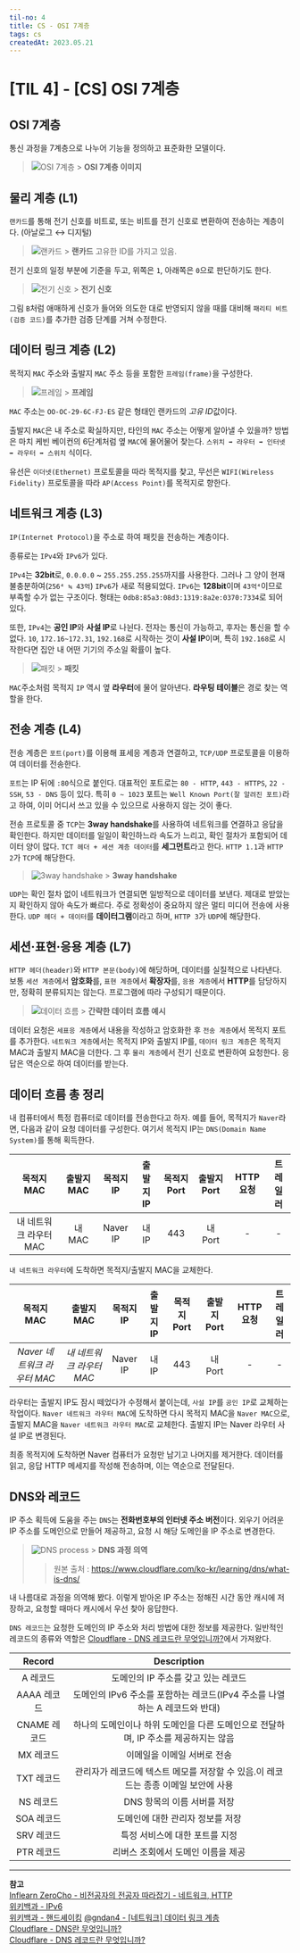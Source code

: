 ```yaml
---
til-no: 4
title: CS - OSI 7계층
tags: cs
createdAt: 2023.05.21
---
```


# [TIL 4] - [CS] OSI 7계층

## OSI 7계층

통신 과정을 7계층으로 나누어 기능을 정의하고 표준화한 모델이다.

> ![OSI 7계층](./asset/21/osi-7-layers.png) > **OSI 7계층 이미지**

## 물리 계층 (L1)

`랜카드`를 통해 전기 신호를 비트로, 또는 비트를 전기 신호로 변환하여 전송하는 계층이다. (아날로그 ↔ 디지털)

> ![랜카드](https://i.namu.wiki/i/eK1o9q_EQw_5PJdnnpgXYliKus2u4HFPl7xXcQjFvTd9din7GVBMjRX9WE9U8g9q-sdT0-JGt7sCHIiptzPxxj-Xh-inKfG9cdjnHtJdQvuTNIW5oD5DGVycYFGUPZaa-xIjgVR7T6gbrtiTBilsAg.webp) > **랜카드** 고유한 ID를 가지고 있음.

전기 신호의 일정 부분에 기준을 두고, 위쪽은 `1`, 아래쪽은 `0`으로 판단하기도 한다.

> ![전기 신호](./asset/21/electric-signals.png) > **전기 신호**

그림 `B`처럼 애매하게 신호가 들어와 의도한 대로 반영되지 않을 때를 대비해 `패리티 비트(검증 코드)`를 추가한 검증 단계를 거쳐 수정한다.

## 데이터 링크 계층 (L2)

목적지 `MAC` 주소와 출발지 `MAC` 주소 등을 포함한 `프레임(frame)`을 구성한다.

> ![프레임](./asset/21/l2-frame.png) > **프레임**

`MAC` 주소는 `OO-OC-29-6C-FJ-ES` 같은 형태인 랜카드의 *고유 ID*값이다.

출발지 `MAC`은 내 주소로 확실하지만, 타인의 `MAC` 주소는 어떻게 알아낼 수 있을까? 방법은 마치 케빈 베이컨의 6단계처럼 옆 `MAC`에 물어물어 찾는다. `스위치 ➡ 라우터 ➡ 인터넷 ➡ 라우터 ➡ 스위치` 식이다.

유선은 `이더넷(Ethernet)` 프로토콜을 따라 목적지를 찾고, 무선은 `WIFI(Wireless Fidelity)` 프로토콜을 따라 `AP(Access Point)`를 목적지로 향한다.

## 네트워크 계층 (L3)

`IP(Internet Protocol)`을 주소로 하여 패킷을 전송하는 계층이다.

종류로는 `IPv4`와 `IPv6`가 있다.

`IPv4`는 **32bit**로, `0.0.0.0` ~ `255.255.255.255`까지를 사용한다. 그러나 그 양이 현재 불충분하여(`256⁴ ≒ 43억`) `IPv6`가 새로 적용되었다. `IPv6`는 **128bit**이며 `43억⁴`이므로 부족할 수가 없는 구조이다. 형태는 `0db8:85a3:08d3:1319:8a2e:0370:7334`로 되어 있다.

또한, `IPv4`는 **공인 IP**와 **사설 IP**로 나뉜다. 전자는 통신이 가능하고, 후자는 통신을 할 수 없다. `10`, `172.16~172.31`, `192.168`로 시작하는 것이 **사설 IP**이며, 특히 `192.168`로 시작한다면 집안 내 어떤 기기의 주소일 확률이 높다.

> ![패킷](./asset/21/l3-packet.png) > **패킷**

`MAC`주소처럼 목적지 `IP` 역시 옆 **라우터**에 물어 알아낸다. **라우팅 테이블**은 경로 찾는 역할을 한다.

## 전송 계층 (L4)

전송 계층은 `포트(port)`를 이용해 표세응 계층과 연결하고, `TCP/UDP` 프로토콜을 이용하여 데이터를 전송한다.

`포트`는 IP 뒤에 `:80`식으로 붙인다. 대표적인 포트로는 `80 - HTTP`, `443 - HTTPS`, `22 - SSH`, `53 - DNS` 등이 있다. 특히 `0 ~ 1023` 포트는 `Well Known Port(잘 알려진 포트)`라고 하여, 이미 어디서 쓰고 있을 수 있으므로 사용하지 않는 것이 좋다.

전송 프로토콜 중 `TCP`는 **3way handshake**를 사용하여 네트워크를 연결하고 응답을 확인한다. 하지만 데이터를 일일이 확인하느라 속도가 느리고, 확인 절차가 포함되어 데이터 양이 많다. `TCT 헤더 + 세션 계층 데이터`를 **세그먼트**라고 한다. `HTTP 1.1`과 `HTTP 2`가 `TCP`에 해당한다.

> ![3way handshake](https://upload.wikimedia.org/wikipedia/commons/thumb/f/f0/Three-way-handshake-example.gif/500px-Three-way-handshake-example.gif) > **3way handshake**

`UDP`는 확인 절차 없이 네트워크가 연결되면 일방적으로 데이터를 보낸다. 제대로 받았는지 확인하지 않아 속도가 빠르다. 주로 정확성이 중요하지 않은 멀티 미디어 전송에 사용한다. `UDP 헤더 + 데이터`를 **데이터그램**이라고 하며, `HTTP 3`가 `UDP`에 해당한다.

## 세션·표현·응용 계층 (L7)

`HTTP 헤더(header)`와 `HTTP 본문(body)`에 해당하며, 데이터를 실질적으로 나타낸다. 보통 `세션 계층`에서 **암호화**를, `표현 계층`에서 **확장자**를, `응용 계층`에서 **HTTP**를 담당하지만, 정확히 분류되지는 않는다. 프로그램에 따라 구성되기 때문이다.

> ![데이터 흐름](./asset/21/req-res-stream.png) > **간략한 데이터 흐름 예시**

데이터 요청은 `세표응 계층`에서 내용을 작성하고 암호화한 후 `전송 계층`에서 목적지 포트를 추가한다. `네트워크 계층`에서는 목적지 IP와 출발지 IP를, `데이터 링크 계층`은 목적지 MAC과 출발지 MAC을 더한다. 그 후 `물리 계층`에서 전기 신호로 변환하여 요청한다. 응답은 역순으로 하여 데이터를 받는다.

## 데이터 흐름 총 정리

내 컴퓨터에서 특정 컴퓨터로 데이터를 전송한다고 하자. 예를 들어, 목적지가 `Naver`라면, 다음과 같이 요청 데이터를 구성한다. 여기서 목적지 IP는 `DNS(Domain Name System)`를 통해 획득한다.

|       목적지 MAC       | 출발지 MAC | 목적지 IP | 출발지 IP | 목적지 Port | 출발지 Port | HTTP 요청 | 트레일러 |
| :--------------------: | :--------: | :-------: | :-------: | :---------: | :---------: | :-------: | :------: |
| 내 네트워크 라우터 MAC |   내 MAC   | Naver IP  |   내 IP   |     443     |   내 Port   |     -     |    -     |

`내 네트워크 라우터`에 도착하면 목적지/출발지 MAC을 교체한다.

|         목적지 MAC          |        출발지 MAC        | 목적지 IP | 출발지 IP | 목적지 Port | 출발지 Port | HTTP 요청 | 트레일러 |
| :-------------------------: | :----------------------: | :-------: | :-------: | :---------: | :---------: | :-------: | :------: |
| _Naver 네트워크 라우터 MAC_ | _내 네트워크 라우터 MAC_ | Naver IP  |   내 IP   |     443     |   내 Port   |     -     |    -     |

라우터는 출발지 IP도 잠시 떼었다가 수정해서 붙이는데, `사설 IP`를 `공인 IP`로 교체하는 작업이다. `Naver 네트워크 라우터 MAC`에 도착하면 다시 목적지 MAC을 `Naver MAC`으로, 출발지 MAC을 `Naver 네트워크 라우터 MAC`로 교체한다. 출발지 IP는 Naver 라우터 사설 IP로 변경된다.

최종 목적지에 도착하면 Naver 컴퓨터가 요청만 남기고 나머지를 제거한다. 데이터를 읽고, 응답 HTTP 메세지를 작성해 전송하며, 이는 역순으로 전달된다.

## DNS와 레코드

IP 주소 획득에 도움을 주는 `DNS`는 **전화번호부의 인터넷 주소 버전**이다. 외우기 어려운 IP 주소를 도메인으로 만들어 제공하고, 요청 시 해당 도메인을 IP 주소로 변경한다.

> ![DNS process](./asset/21/dns-process.png) > **DNS 과정 의역**
>
> > 원본 출처 : <https://www.cloudflare.com/ko-kr/learning/dns/what-is-dns/>

내 나름대로 과정을 의역해 봤다. 이렇게 받아온 IP 주소는 정해진 시간 동안 캐시에 저장하고, 요청할 때마다 캐시에서 우선 찾아 응답한다.

`DNS 레코드`는 요청한 도메인의 IP 주소와 처리 방법에 대한 정보를 제공한다. 일반적인 레코드의 종류와 역할은 [Cloudflare - DNS 레코드란 무엇입니까?](https://www.cloudflare.com/ko-kr/learning/dns/dns-records/)에서 가져왔다.

|    Record    |                                     Description                                     |
| :----------: | :---------------------------------------------------------------------------------: |
|   A 레코드   |                         도메인의 IP 주소를 갖고 있는 레코드                         |
| AAAA 레코드  |     도메인의 IPv6 주소를 포함하는 레코드(IPv4 주소를 나열하는 A 레코드와 반대)      |
| CNAME 레코드 | 하나의 도메인이나 하위 도메인을 다른 도메인으로 전달하며, IP 주소를 제공하지는 않음 |
|  MX 레코드   |                             이메일을 이메일 서버로 전송                             |
|  TXT 레코드  | 관리자가 레코드에 텍스트 메모를 저장할 수 있음.이 레코드는 종종 이메일 보안에 사용  |
|  NS 레코드   |                             DNS 항목의 이름 서버를 저장                             |
|  SOA 레코드  |                          도메인에 대한 관리자 정보를 저장                           |
|  SRV 레코드  |                           특정 서비스에 대한 포트를 지정                            |
|  PTR 레코드  |                         리버스 조회에서 도메인 이름을 제공                          |

---

**참고**\
[Inflearn ZeroCho - 비전공자의 전공자 따라잡기 - 네트워크, HTTP](https://www.inflearn.com/course/%EC%A0%84%EA%B3%B5%EC%9E%90-%EB%94%B0%EB%9D%BC%EC%9E%A1%EA%B8%B0-%EB%84%A4%ED%8A%B8%EC%9B%8C%ED%81%AC-http)\
[위키백과 - IPv6](https://ko.wikipedia.org/wiki/IPv6)\
[위키백과 - 핸드셰이킹](https://ko.wikipedia.org/wiki/%ED%95%B8%EB%93%9C%EC%85%B0%EC%9D%B4%ED%82%B9)
[@gndan4 - [네트워크] 데이터 링크 계층](https://velog.io/@gndan4/%EB%84%A4%ED%8A%B8%EC%9B%8C%ED%81%AC-%EB%8D%B0%EC%9D%B4%ED%84%B0-%EB%A7%81%ED%81%AC-%EA%B3%84%EC%B8%B5)\
[Cloudflare - DNS란 무엇입니까?](https://www.cloudflare.com/ko-kr/learning/dns/what-is-dns/)\
[Cloudflare - DNS 레코드란 무엇입니까?](https://www.cloudflare.com/ko-kr/learning/dns/dns-records/)
